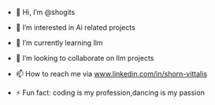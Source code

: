 - 👋 Hi, I’m @shogits
- 👀 I’m interested in Ai related projects
- 🌱 I’m currently learning llm
- 💞️ I’m looking to collaborate on llm projects
- 📫 How to reach me via www.linkedin.com/in/shorn-vittalis

- ⚡ Fun fact: coding is my profession,dancing is my passion

<!---
shogits/shogits is a ✨ special ✨ repository because its `README.md` (this file) appears on your GitHub profile.
You can click the Preview link to take a look at your changes.
--->
